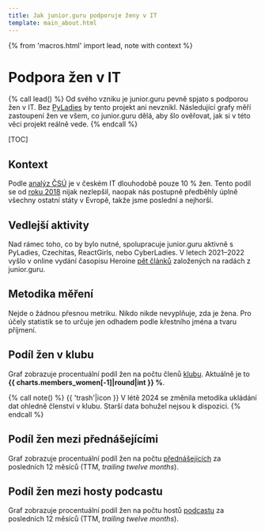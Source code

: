 ```yaml
---
title: Jak junior.guru podporuje ženy v IT
template: main_about.html
---
```


{% from 'macros.html' import lead, note with context %}

# Podpora žen v IT

{% call lead() %}
Od svého vzniku je junior.guru pevně spjato s podporou žen v IT. Bez [PyLadies](https://pyladies.cz/) by tento projekt ani nevznikl. Následující grafy měří zastoupení žen ve všem, co junior.guru dělá, aby šlo ověřovat, jak si v této věci projekt reálně vede.
{% endcall %}

[TOC]

## Kontext

Podle [analýz ČSÚ](https://csu.gov.cz/produkty/ict-specialistky-berou-o-16-tisic-mene-nez-muzi) je v českém IT dlouhodobě pouze 10 % žen. Tento podíl se od [roku 2018](https://csu.gov.cz/rychle-informace/ict-odbornici-v-ceske-republice-a-jejich-mzdy-2018) nijak nezlepšil, naopak nás postupně předběhly úplně všechny ostatní státy v Evropě, takže jsme poslední a nejhorší.

## Vedlejší aktivity

Nad rámec toho, co by bylo nutné, spolupracuje junior.guru aktivně s PyLadies, Czechitas, ReactGirls, nebo CyberLadies. V letech 2021–2022 vyšlo v online vydání časopisu Heroine [pět článků](https://www.heroine.cz/clanky/autor/70000223-honza-javorek) založených na radách z junior.guru.

## Metodika měření

Nejde o žádnou přesnou metriku. Nikdo nikde nevyplňuje, zda je žena. Pro účely statistik se to určuje jen odhadem podle křestního jména a tvaru příjmení.

## Podíl žen v klubu

Graf zobrazuje procentuální podíl žen na počtu členů [klubu](../club.md). Aktuálně je to **{{ charts.members_women[-1]|round|int }} %**.

{% call note() %}
  {{ 'trash'|icon }} V létě 2024 se změnila metodika ukládání dat ohledně členství v klubu. Starší data bohužel nejsou k dispozici.
{% endcall %}

<div class="chart-scroll"><div class="chart-container"><canvas
    class="chart" width="400" height="230"
    data-chart-type="line"
    data-chart="{{ {
        'labels': charts.members_women_labels,
        'datasets': [
            {
                'label': '% žen v klubu',
                'data': charts.members_women,
                'borderColor': '#dc3545',
                'borderWidth': 2,
            },
        ]
    }|tojson|forceescape }}"
    data-chart-options="{{ {
        'interaction': {'mode': 'index'},
        'scales': {'y': {'min': 0, 'suggestedMax': 50}},
        'plugins': {'annotation': charts.members_women_annotations},
    }|tojson|forceescape }}"
    data-chart-milestones-offset-ptc="0"></canvas></div></div>

## Podíl žen mezi přednášejícími

Graf zobrazuje procentuální podíl žen na počtu [přednášejících](../events.md) za posledních 12 měsíců (TTM, _trailing twelve months_).

<div class="chart-scroll"><div class="chart-container"><canvas
    class="chart" width="400" height="230"
    data-chart-type="line"
    data-chart="{{ {
        'labels': charts.events_women_labels,
        'datasets': [
            {
                'label': '% přednášejících žen TTM',
                'data': charts.events_women,
                'borderColor': '#dc3545',
                'borderWidth': 2,
            },
        ]
    }|tojson|forceescape }}"
    data-chart-options="{{ {
        'interaction': {'mode': 'index'},
        'scales': {'y': {'min': 0, 'suggestedMax': 50}},
    }|tojson|forceescape }}"></canvas></div></div>

## Podíl žen mezi hosty podcastu

Graf zobrazuje procentuální podíl žen na počtu hostů [podcastu](../podcast.md) za posledních 12 měsíců (TTM, _trailing twelve months_).

<div class="chart-scroll"><div class="chart-container"><canvas
    class="chart" width="400" height="230"
    data-chart-type="line"
    data-chart="{{ {
        'labels': charts.podcast_women_labels,
        'datasets': [
            {
                'label': '% žen v podcastu TTM',
                'data': charts.podcast_women,
                'borderColor': '#dc3545',
                'borderWidth': 2,
            },
        ]
    }|tojson|forceescape }}"
    data-chart-options="{{ {
        'interaction': {'mode': 'index'},
        'scales': {'y': {'min': 0, 'suggestedMax': 50}},
    }|tojson|forceescape }}"></canvas></div></div>
